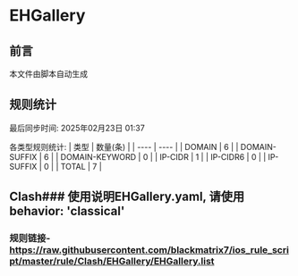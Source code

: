 # EHGallery

## 前言
本文件由脚本自动生成

## 规则统计
最后同步时间: 2025年02月23日 01:37

各类型规则统计:
| 类型 | 数量(条)  | 
| ---- | ----  |
| DOMAIN | 6 | 
| DOMAIN-SUFFIX | 6 | 
| DOMAIN-KEYWORD | 0 | 
| IP-CIDR | 1 | 
| IP-CIDR6 | 0 | 
| IP-SUFFIX | 0 | 
| TOTAL | 7 | 
## Clash### 使用说明EHGallery.yaml, 请使用 behavior: 'classical' 
### 规则链接- https://raw.githubusercontent.com/blackmatrix7/ios_rule_script/master/rule/Clash/EHGallery/EHGallery.list 

